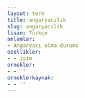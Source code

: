 ```yaml
---
layout: term
title: angaryacılık
slug: angaryacilik
lisan: Türkçe
anlamlar:
- Angaryacı olma durumu
ozellikler:
- - isim
ornekler:
- - ''
orneklerkaynak:
- - ''
---
```

